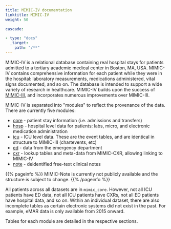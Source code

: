 ```yaml
---
title: MIMIC-IV documentation
linktitle: MIMIC-IV
weight: 50

cascade:

- type: "docs"
  _target:
    path: "/**"
---
```


MIMIC-IV is a relational database containing real hospital stays for patients admitted to a tertiary academic medical center in Boston, MA, USA. MIMIC-IV contains comprehensive information for each patient while they were in the hospital: laboratory measurements, medications administered, vital signs documented, and so on.
The database is intended to support a wide variety of research in healthcare.
MIMIC-IV builds upon the success of [MIMIC-III](/docs/iii), and incorporates numerous improvements over MIMIC-III.

MIMIC-IV is separated into "modules" to reflect the provenance of the data. There are currently five modules:

- [core](/docs/iv/tables/core) - patient stay information (i.e. admissions and transfers)
- [hosp](/docs/iv/tables/hosp) - hospital level data for patients: labs, micro, and electronic medication administration
- [icu](/docs/iv/tables/icu) - ICU level data. These are the event tables, and are identical in structure to MIMIC-III (chartevents, etc)
- [ed](/docs/iv/tables/ed) - data from the emergency department
- [cxr](/docs/iv/tables/cxr) - lookup tables and meta-data from MIMIC-CXR, allowing linking to MIMIC-IV
- [note](/docs/iv/tables/note) - deidentified free-text clinical notes

{{% pageinfo %}}
MIMIC-Note is currently not publicly available and the structure is subject to change.
{{% /pageinfo %}}

All patients across all datasets are in `mimic_core`. However, not all ICU patients have ED data, not all ICU patients have CXRs, not all ED patients have hospital data, and so on. Within an individual dataset, there are also incomplete tables as certain electronic systems did not exist in the past. For example, eMAR data is only available from 2015 onward.

Tables for each module are detailed in the respective sections.